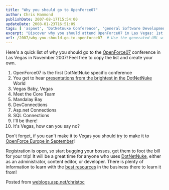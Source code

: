 ```yaml
---
title: "Why you should go to OpenForce07"
author: Chris Hammond
publishDate: 2007-08-17T15:54:00
updateDate: 2008-01-23T16:51:09
tags: [ 'aspnet', 'DotNetnuke Conference', 'general Software Development', 'OpenForce 07' ]
excerpt: "Discover why you should attend OpenForce07 in Las Vegas: 1st DotNetNuke conference, top industry speakers, meet the Core Team, Mandalay Bay venue & more! Join us in November 2007!"
url: /2007/why-you-should-go-to-openforce07  # Use the generated URL with year
---
```

<P mce_keep="true">Here's a quick list of why you should go to&nbsp;the <A class="" href="https://www.openforce07.com/" mce_href="https://www.openforce07.com">OpenForce07</A> conference in Las Vegas in November 2007! Feel free to copy the list and create your own.</P> <OL> <LI> <DIV mce_keep="true">OpenForce07 is the first DotNetNuke specific&nbsp;conference</DIV></LI> <LI> <DIV mce_keep="true">You get to hear <A class="" href="https://www.openforce07.com/Conferences/OpenForce07/Sessions/tabid/57/Default.aspx" mce_href="https://www.openforce07.com/Conferences/OpenForce07/Sessions/tabid/57/Default.aspx">presentations from the&nbsp;brightest&nbsp;in the DotNetNuke</A> World</DIV></LI> <LI> <DIV mce_keep="true">Vegas Baby, Vegas</DIV></LI> <LI> <DIV mce_keep="true">Meet the Core Team</DIV></LI> <LI> <DIV mce_keep="true">Mandalay Bay</DIV></LI> <LI> <DIV mce_keep="true">DevConnections</DIV></LI> <LI> <DIV mce_keep="true">Asp.net Connections</DIV></LI> <LI> <DIV mce_keep="true">SQL Connections</DIV></LI> <LI> <DIV mce_keep="true">I'll be there!</DIV></LI> <LI> <DIV mce_keep="true">It's Vegas, how can you say no?</DIV></LI></OL> <P mce_keep="true">Don't forget, if you can't make it to Vegas you should try to make it to <A class="" href="https://www.openforce07.com/" mce_href="https://www.openforce07.com/">OpenForce Europe in September</A>!</P> <P mce_keep="true">Registration is open, so start bugging your bosses, get them to foot the bill for your trip! It will be a great time for anyone who uses <A class="" href="https://www.dotnetnuke.com/" mce_href="https://www.dotnetnuke.com">DotNetNuke</A>, either as an administrator, content editor, or developer. There is plenty of information to learn with the <A class="" href="https://www.openforce07.com/Speakers/tabid/58/Default.aspx" mce_href="https://www.openforce07.com/Speakers/tabid/58/Default.aspx">best resources</A> in the business there to learn it from!</P> Posted from <A href="https://weblogs.asp.net/christoc/">weblogs.asp.net/christoc</a>


